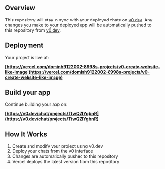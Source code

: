 

## Overview

This repository will stay in sync with your deployed chats on [v0.dev](https://v0.dev).
Any changes you make to your deployed app will be automatically pushed to this repository from [v0.dev](https://v0.dev).

## Deployment

Your project is live at:

**[https://vercel.com/dominh9122002-8998s-projects/v0-create-website-like-image](https://vercel.com/dominh9122002-8998s-projects/v0-create-website-like-image)**

## Build your app

Continue building your app on:

**[https://v0.dev/chat/projects/TtwQZlYgbnR](https://v0.dev/chat/projects/TtwQZlYgbnR)**

## How It Works

1. Create and modify your project using [v0.dev](https://v0.dev)
2. Deploy your chats from the v0 interface
3. Changes are automatically pushed to this repository
4. Vercel deploys the latest version from this repository
